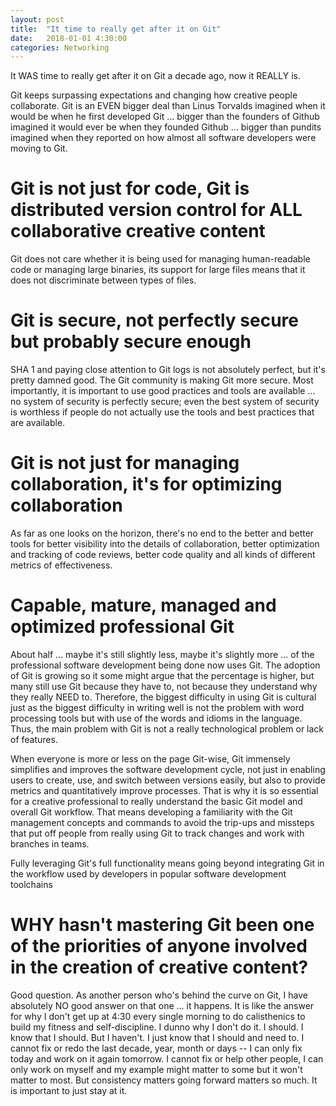 ```yaml
---
layout: post
title:  "It time to really get after it on Git"
date:   2018-01-01 4:30:00
categories: Networking
---
```


It WAS time to really get after it on Git a decade ago, now it REALLY is.

Git keeps surpassing expectations and changing how creative people collaborate.  Git is an EVEN bigger deal than Linus Torvalds imagined when it would be when he first developed Git ... bigger than the founders of Github imagined it would ever be when they founded Github ... bigger than pundits imagined when they reported on how almost all software developers were moving to Git.

# Git is not just for code, Git is distributed version control for ALL collaborative creative content

Git does not care whether it is being used for managing human-readable code or managing large binaries, its support for large files means that it does not discriminate between types of files.

# Git is secure, not perfectly secure but probably secure enough

SHA 1 and paying close attention to Git logs is not absolutely perfect, but it's pretty damned good. The Git community is making Git more secure. Most importantly, it is important to use good practices and tools are available ... no system of security is perfectly secure; even the best system of security is worthless if people do not actually use the tools and best practices that are available.

# Git is not just for managing collaboration, it's for optimizing collaboration

As far as one looks on the horizon, there's no end to the better and better tools for better visibility into the details of collaboration, better optimization and tracking of code reviews, better code quality and all kinds of different metrics of effectiveness.

# Capable, mature, managed and optimized professional Git

About half ... maybe it's still slightly less, maybe it's slightly more ... of the professional software development being done now uses Git. The adoption of Git is growing so it some might argue that the percentage is higher, but many still use Git because they have to, not because they understand why they really NEED to. Therefore, the biggest difficulty in using Git is cultural just as the biggest difficulty in writing well is not the problem with word processing tools but with use of the words and idioms in the language.  Thus, the main problem with Git is not a really technological problem or lack of features.

When everyone is more or less on the page Git-wise, Git immensely simplifies and improves the software development cycle, not just in enabling users to create, use, and switch between versions easily, but also to provide metrics and quantitatively improve processes. That is why it is so essential for a creative professional to really understand the basic Git model and overall Git workflow. That means developing a familiarity with the Git management concepts and commands to avoid the trip-ups and missteps that put off people from really using Git to track changes and work with branches in teams.

Fully leveraging Git's full functionality means going beyond integrating Git in the workflow used by developers in popular software development toolchains

# WHY hasn't mastering Git been one of the priorities of anyone involved in the creation of creative content?

Good question. As another person who's behind the curve on Git, I have absolutely NO good answer on that one ... it happens. It is like the answer for why I don't get up at 4:30 every single morning to do calisthenics to build my fitness and self-discipline. I dunno why I don't do it. I should. I know that I should. But I haven't. I just know that I should and need to. I cannot fix or redo the last decade, year, month or days -- I can only fix today and work on it again tomorrow. I cannot fix or help other people, I can only work on myself and my example might matter to some but it won't matter to most. But consistency matters going forward matters so much. It is important to just stay at it.
